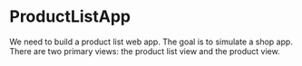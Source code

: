 # ProductListApp
We need to build a product list web app. The goal is to simulate a shop app. There are two primary views: the product list view and the product view.
